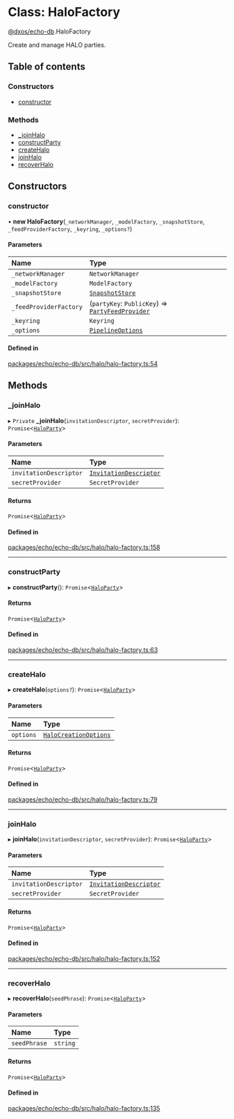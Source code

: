 # Class: HaloFactory

[@dxos/echo-db](../modules/dxos_echo_db.md).HaloFactory

Create and manage HALO parties.

## Table of contents

### Constructors

- [constructor](dxos_echo_db.HaloFactory.md#constructor)

### Methods

- [\_joinHalo](dxos_echo_db.HaloFactory.md#_joinhalo)
- [constructParty](dxos_echo_db.HaloFactory.md#constructparty)
- [createHalo](dxos_echo_db.HaloFactory.md#createhalo)
- [joinHalo](dxos_echo_db.HaloFactory.md#joinhalo)
- [recoverHalo](dxos_echo_db.HaloFactory.md#recoverhalo)

## Constructors

### constructor

• **new HaloFactory**(`_networkManager`, `_modelFactory`, `_snapshotStore`, `_feedProviderFactory`, `_keyring`, `_options?`)

#### Parameters

| Name | Type |
| :------ | :------ |
| `_networkManager` | `NetworkManager` |
| `_modelFactory` | `ModelFactory` |
| `_snapshotStore` | [`SnapshotStore`](dxos_echo_db.SnapshotStore.md) |
| `_feedProviderFactory` | (`partyKey`: `PublicKey`) => [`PartyFeedProvider`](dxos_echo_db.PartyFeedProvider.md) |
| `_keyring` | `Keyring` |
| `_options` | [`PipelineOptions`](../interfaces/dxos_echo_db.PipelineOptions.md) |

#### Defined in

[packages/echo/echo-db/src/halo/halo-factory.ts:54](https://github.com/dxos/dxos/blob/e3b936721/packages/echo/echo-db/src/halo/halo-factory.ts#L54)

## Methods

### \_joinHalo

▸ `Private` **_joinHalo**(`invitationDescriptor`, `secretProvider`): `Promise`<[`HaloParty`](dxos_echo_db.HaloParty.md)\>

#### Parameters

| Name | Type |
| :------ | :------ |
| `invitationDescriptor` | [`InvitationDescriptor`](dxos_echo_db.InvitationDescriptor.md) |
| `secretProvider` | `SecretProvider` |

#### Returns

`Promise`<[`HaloParty`](dxos_echo_db.HaloParty.md)\>

#### Defined in

[packages/echo/echo-db/src/halo/halo-factory.ts:158](https://github.com/dxos/dxos/blob/e3b936721/packages/echo/echo-db/src/halo/halo-factory.ts#L158)

___

### constructParty

▸ **constructParty**(): `Promise`<[`HaloParty`](dxos_echo_db.HaloParty.md)\>

#### Returns

`Promise`<[`HaloParty`](dxos_echo_db.HaloParty.md)\>

#### Defined in

[packages/echo/echo-db/src/halo/halo-factory.ts:63](https://github.com/dxos/dxos/blob/e3b936721/packages/echo/echo-db/src/halo/halo-factory.ts#L63)

___

### createHalo

▸ **createHalo**(`options?`): `Promise`<[`HaloParty`](dxos_echo_db.HaloParty.md)\>

#### Parameters

| Name | Type |
| :------ | :------ |
| `options` | [`HaloCreationOptions`](../interfaces/dxos_echo_db.HaloCreationOptions.md) |

#### Returns

`Promise`<[`HaloParty`](dxos_echo_db.HaloParty.md)\>

#### Defined in

[packages/echo/echo-db/src/halo/halo-factory.ts:79](https://github.com/dxos/dxos/blob/e3b936721/packages/echo/echo-db/src/halo/halo-factory.ts#L79)

___

### joinHalo

▸ **joinHalo**(`invitationDescriptor`, `secretProvider`): `Promise`<[`HaloParty`](dxos_echo_db.HaloParty.md)\>

#### Parameters

| Name | Type |
| :------ | :------ |
| `invitationDescriptor` | [`InvitationDescriptor`](dxos_echo_db.InvitationDescriptor.md) |
| `secretProvider` | `SecretProvider` |

#### Returns

`Promise`<[`HaloParty`](dxos_echo_db.HaloParty.md)\>

#### Defined in

[packages/echo/echo-db/src/halo/halo-factory.ts:152](https://github.com/dxos/dxos/blob/e3b936721/packages/echo/echo-db/src/halo/halo-factory.ts#L152)

___

### recoverHalo

▸ **recoverHalo**(`seedPhrase`): `Promise`<[`HaloParty`](dxos_echo_db.HaloParty.md)\>

#### Parameters

| Name | Type |
| :------ | :------ |
| `seedPhrase` | `string` |

#### Returns

`Promise`<[`HaloParty`](dxos_echo_db.HaloParty.md)\>

#### Defined in

[packages/echo/echo-db/src/halo/halo-factory.ts:135](https://github.com/dxos/dxos/blob/e3b936721/packages/echo/echo-db/src/halo/halo-factory.ts#L135)
